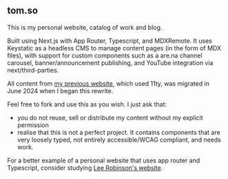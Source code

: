## tom.so

This is my personal website, catalog of work and blog.

Built using Next.js with App Router, Typescript, and MDXRemote. It uses Keystatic as a headless CMS to manage content pages (in the form of MDX files), with support for custom components such as a are.na channel carousel, banner/announcement publishing, and YouTube integration via next/third-parties.

All content from [my previous website](https://github.com/et0and/portfolio-redux), which used 11ty, was migrated in June 2024 when I began this rewrite.

Feel free to fork and use this as you wish. I just ask that:

- you do not reuse, sell or distribute my content without my explicit permission
- realise that this is not a perfect project. It contains components that are very loosely typed, not entirely accessible/WCAG compliant, and needs work.

For a better example of a personal website that uses app router and Typescript, consider studying [Lee Robinson's website](https://github.com/leerob/leerob.io).
